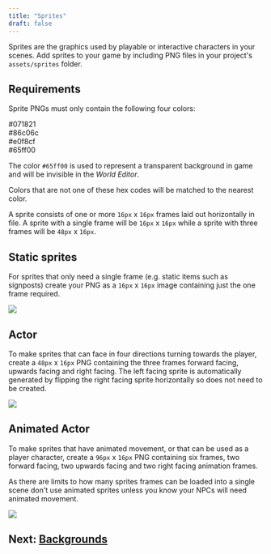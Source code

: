 ```yaml
---
title: "Sprites"
draft: false
---
```


Sprites are the graphics used by playable or interactive characters in your scenes. Add sprites to your game by including PNG files in your project's `assets/sprites` folder.

## Requirements

Sprite PNGs must only contain the following four colors:

<div><div class="Swatch" style="background:#071821;"></div><div class="SwatchLabel">#071821</div></div>
<div><div class="Swatch" style="background:#86c06c;"></div><div class="SwatchLabel">#86c06c</div></div>
<div><div class="Swatch" style="background:#e0f8cf;"></div><div class="SwatchLabel">#e0f8cf</div></div>
<div><div class="Swatch" style="background:#65ff00;"></div><div class="SwatchLabel">#65ff00</div></div>

The color `#65ff00` is used to represent a transparent background in game and will be invisible in the _World Editor_.

Colors that are not one of these hex codes will be matched to the nearest color.

A sprite consists of one or more `16px` x `16px` frames laid out horizontally in file. A sprite with a single frame will be `16px` x `16px` while a sprite with three frames will be `48px` x `16px`.

## Static sprites

For sprites that only need a single frame (e.g. static items such as signposts) create your PNG as a `16px` x `16px` image containing just the one frame required.

<img src="/img/sprites/cat.png" class="HelpSprite" />

## Actor

To make sprites that can face in four directions turning towards the player, create a `48px` x `16px` PNG containing the three frames forward facing, upwards facing and right facing. The left facing sprite is automatically generated by flipping the right facing sprite horizontally so does not need to be created.

<img src="/img/sprites/npc001.png" class="HelpSprite" />

## Animated Actor

To make sprites that have animated movement, or that can be used as a player character, create a `96px` x `16px` PNG containing six frames, two forward facing, two upwards facing and two right facing animation frames.

As there are limits to how many sprites frames can be loaded into a single scene don't use animated sprites unless you know your NPCs will need animated movement.

<img src="/img/sprites/player.png" class="HelpSprite" />

## Next: [Backgrounds](/docs/backgrounds)
